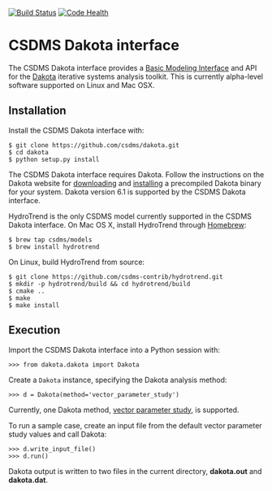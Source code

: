 [![Build Status](https://travis-ci.org/csdms/dakota.svg?branch=master)](https://travis-ci.org/csdms/dakota)
[![Code Health](https://landscape.io/github/csdms/dakota/master/landscape.svg?style=flat)](https://landscape.io/github/csdms/dakota/master)

# CSDMS Dakota interface

The CSDMS Dakota interface provides
a [Basic Modeling Interface](http://dx.doi.org/10.1016/j.cageo.2012.04.002)
and API for the [Dakota](https://dakota.sandia.gov/)
iterative systems analysis toolkit.
This is currently alpha-level software
supported on Linux and Mac OSX.

## Installation

Install the CSDMS Dakota interface with:

	$ git clone https://github.com/csdms/dakota.git
	$ cd dakota
	$ python setup.py install

The CSDMS Dakota interface requires Dakota.
Follow the instructions on the Dakota website
for [downloading](https://dakota.sandia.gov/download.html) and
[installing](https://dakota.sandia.gov/content/install-linux-macosx)
a precompiled Dakota binary for your system.
Dakota version 6.1 is supported by the CSDMS Dakota interface.

HydroTrend is the only CSDMS model currently supported
in the CSDMS Dakota interface.
On Mac OS X,
install HydroTrend through [Homebrew](http://brew.sh/):

	$ brew tap csdms/models
	$ brew install hydrotrend

On Linux,
build HydroTrend from source:

	$ git clone https://github.com/csdms-contrib/hydrotrend.git
	$ mkdir -p hydrotrend/build && cd hydrotrend/build
	$ cmake ..
	$ make
	$ make install

## Execution

Import the CSDMS Dakota interface into a Python session with:

	>>> from dakota.dakota import Dakota

Create a `Dakota` instance,
specifying the Dakota analysis method:

	>>> d = Dakota(method='vector_parameter_study')

Currently,
one Dakota method,
[vector parameter study](https://dakota.sandia.gov/sites/default/files/docs/6.0/html-ref/method-vector_parameter_study.html),
is supported.

To run a sample case,
create an input file
from the default vector parameter study values
and call Dakota:

	>>> d.write_input_file()
	>>> d.run()

Dakota output is written to two files
in the current directory,
**dakota.out** and **dakota.dat**.
